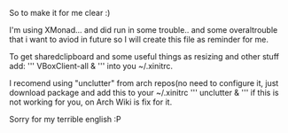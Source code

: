 So to make it for me clear :)

I'm using XMonad... and did run in some trouble.. and some overaltrouble that i want to aviod in future
so I will create this file as reminder for me.

To get sharedclipboard and some useful things as resizing and other stuff add:
'''
VBoxClient-all &
'''
into you ~/.xinitrc.

I recomend using "unclutter" from arch repos(no need to configure it, just download package and add this
to your ~/.xinitrc
'''
unclutter &
'''
if this is not working for you, on Arch Wiki is fix for it.

Sorry for my terrible english :P
